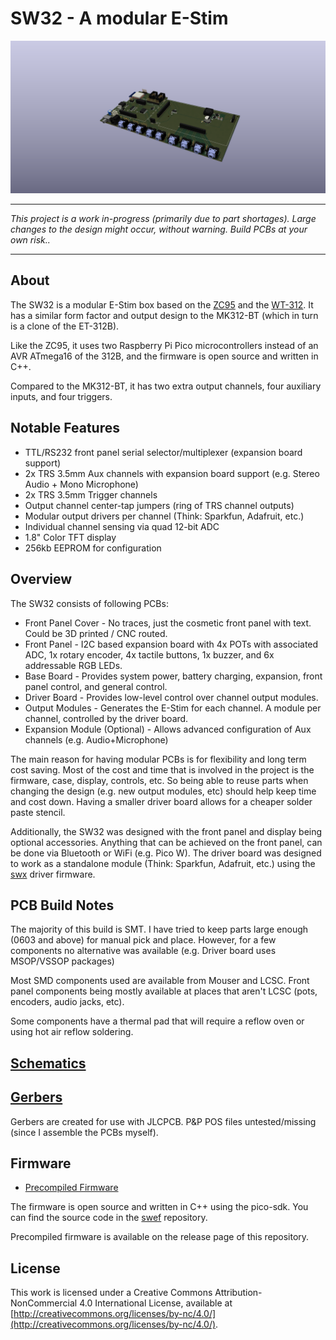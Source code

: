 # SW32 - A modular E-Stim

![SW32](docs/images/SW32.png)

---

*This project is a work in-progress (primarily due to part shortages). Large changes to the design might occur, without warning. Build PCBs at your own risk..*

---

## About
The SW32 is a modular E-Stim box based on the [ZC95](https://github.com/CrashOverride85/zc95) and the [WT-312](https://github.com/WendyTeslaburger/WT-312). 
It has a similar form factor and output design to the MK312-BT (which in turn is a clone of the ET-312B).

Like the ZC95, it uses two Raspberry Pi Pico microcontrollers instead of an AVR ATmega16 of the 312B, and the firmware is open source and written in C++.

Compared to the MK312-BT, it has two extra output channels, four auxiliary inputs, and four triggers. 

## Notable Features
* TTL/RS232 front panel serial selector/multiplexer (expansion board support)
* 2x TRS 3.5mm Aux channels with expansion board support (e.g. Stereo Audio + Mono Microphone)
* 2x TRS 3.5mm Trigger channels
* Output channel center-tap jumpers (ring of TRS channel outputs)
* Modular output drivers per channel (Think: Sparkfun, Adafruit, etc.)
* Individual channel sensing via quad 12-bit ADC
* 1.8" Color TFT display
* 256kb EEPROM for configuration

## Overview
The SW32 consists of following PCBs:
* Front Panel Cover - No traces, just the cosmetic front panel with text. Could be 3D printed / CNC routed.
* Front Panel - I2C based expansion board with 4x POTs with associated ADC, 1x rotary encoder, 4x tactile buttons, 1x buzzer, and 6x addressable RGB LEDs.
* Base Board - Provides system power, battery charging, expansion, front panel control, and general control.
* Driver Board - Provides low-level control over channel output modules.
* Output Modules - Generates the E-Stim for each channel. A module per channel, controlled by the driver board. 
* Expansion Module (Optional) - Allows advanced configuration of Aux channels (e.g. Audio+Microphone)

The main reason for having modular PCBs is for flexibility and long term cost saving. Most of the cost and time that is involved in the project is the firmware, case, display, controls, etc. So being able to reuse parts when changing the design (e.g. new output modules, etc) should help keep time and cost down. Having a smaller driver board allows for a cheaper solder paste stencil.

Additionally, the SW32 was designed with the front panel and display being optional accessories. Anything that can be achieved on the front panel, can be done via Bluetooth or WiFi (e.g. Pico W). The driver board was designed to work as a standalone module (Think: Sparkfun, Adafruit, etc.) using the [swx](https://github.com/saawsm/swx) driver firmware.

## PCB Build Notes
The majority of this build is SMT. I have tried to keep parts large enough (0603 and above) for manual pick and place. However, for a few components no alternative was available (e.g. Driver board uses MSOP/VSSOP packages)

Most SMD components used are available from Mouser and LCSC. Front panel components being mostly available at places that aren't LCSC (pots, encoders, audio jacks, etc).

Some components have a thermal pad that will require a reflow oven or using hot air reflow soldering.

## [Schematics](schematics/)

## [Gerbers](gerbers/)
Gerbers are created for use with JLCPCB. P&P POS files untested/missing (since I assemble the PCBs myself).

## Firmware
- [Precompiled Firmware](https://github.com/saawsm/SW32/releases/latest)

The firmware is open source and written in C++ using the pico-sdk. You can find the source code in the [swef](https://github.com/saawsm/swef) repository.

Precompiled firmware is available on the release page of this repository.

## License
This work is licensed under a Creative Commons Attribution-NonCommercial 4.0 International License, available at
[http://creativecommons.org/licenses/by-nc/4.0/](http://creativecommons.org/licenses/by-nc/4.0/).
